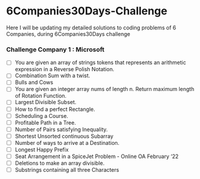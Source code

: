 # 6Companies30Days-Challenge
Here I will be updating my detailed solutions to coding problems of 6 Companies, during 6Companies30Days challenge

###  Challenge Company 1 : Microsoft 
- [ ] You are given an array of strings tokens that represents an arithmetic expression in a Reverse Polish Notation.
- [ ] Combination Sum with a twist.
- [ ] Bulls and Cows
- [ ] You are given an integer array nums of length n. Return maximum length of Rotation Function.
- [ ] Largest Divisible Subset.
- [ ] How to find a perfect Rectangle.
- [ ] Scheduling a Course.
- [ ] Profitable Path in a Tree.
- [ ] Number of Pairs satisfying Inequality.
- [ ] Shortest Unsorted continuous Subarray
- [ ] Number of ways to arrive at a Destination.
- [ ] Longest Happy Prefix
- [ ] Seat Arrangement in a SpiceJet Problem - Online OA February ‘22
- [ ] Deletions to make an array divisible.
- [ ] Substrings containing all three Characters
